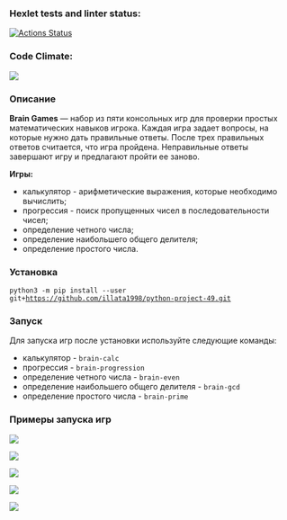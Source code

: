 ### Hexlet tests and linter status:
[![Actions Status](https://github.com/illata1998/python-project-49/actions/workflows/hexlet-check.yml/badge.svg)](https://github.com/illata1998/python-project-49/actions)

### Code Climate:
<a href="https://codeclimate.com/github/illata1998/python-project-49/maintainability"><img src="https://api.codeclimate.com/v1/badges/04dd65ec4f611f194ba3/maintainability" /></a>

### Описание
**Brain Games** — набор из пяти консольных игр для проверки простых математических навыков игрока. Каждая игра задает вопросы, на которые нужно дать правильные ответы. После трех правильных ответов считается, что игра пройдена. Неправильные ответы завершают игру и предлагают пройти ее заново. 

**Игры:**
- калькулятор - арифметические выражения, которые необходимо вычислить;
- прогрессия - поиск пропущенных чисел в последовательности чисел;
- определение четного числа;
- определение наибольшего общего делителя;
- определение простого числа.

### Установка
<code>python3 -m pip install --user git+https://github.com/illata1998/python-project-49.git</code>

### Запуск
Для запуска игр после установки используйте следующие команды:
- калькулятор - <code>brain-calc</code>
- прогрессия - <code>brain-progression</code>
- определение четного числа - <code>brain-even</code>
- определение наибольшего общего делителя - <code>brain-gcd</code>
- определение простого числа - <code>brain-prime</code>

### Примеры запуска игр
<a href="https://asciinema.org/a/5sJ12QVwp4rT3ARyURZoqg8pU" target="_blank"><img src="https://asciinema.org/a/5sJ12QVwp4rT3ARyURZoqg8pU.svg" /></a>

<a href="https://asciinema.org/a/6dJdePcSYd9HFtt3eh1fZBReP" target="_blank"><img src="https://asciinema.org/a/6dJdePcSYd9HFtt3eh1fZBReP.svg" /></a>

<a href="https://asciinema.org/a/LBn6w0JYpZtgfz7nNUFdmKOTM" target="_blank"><img src="https://asciinema.org/a/LBn6w0JYpZtgfz7nNUFdmKOTM.svg" /></a>

<a href="https://asciinema.org/a/3gOpp7sIPotVPM6eXGvIkraZW" target="_blank"><img src="https://asciinema.org/a/3gOpp7sIPotVPM6eXGvIkraZW.svg" /></a>

<a href="https://asciinema.org/a/l24G1A4V731ErYrlchomVsUmd" target="_blank"><img src="https://asciinema.org/a/l24G1A4V731ErYrlchomVsUmd.svg" /></a>
